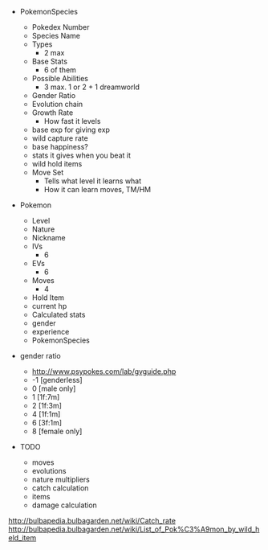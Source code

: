 * PokemonSpecies
    * Pokedex Number
    * Species Name
    * Types
        * 2 max
    * Base Stats
        * 6 of them
    * Possible Abilities
        * 3 max. 1 or 2 + 1 dreamworld
    * Gender Ratio
    * Evolution chain
    * Growth Rate
        * How fast it levels
    * base exp for giving exp
    * wild capture rate
    * base happiness?
    * stats it gives when you beat it
    * wild hold items
    * Move Set
        * Tells what level it learns what
        * How it can learn moves, TM/HM

* Pokemon
    * Level
    * Nature
    * Nickname
    * IVs
        * 6
    * EVs
        * 6
    * Moves
        * 4
    * Hold Item
    * current hp
    * Calculated stats
    * gender
    * experience
    * PokemonSpecies


* gender ratio
    * http://www.psypokes.com/lab/gvguide.php
    * -1 [genderless]
    * 0 [male only]
    * 1 [1f:7m]
    * 2 [1f:3m]
    * 4 [1f:1m]
    * 6 [3f:1m]
    * 8 [female only]

* TODO
    * moves
    * evolutions
    * nature multipliers
    * catch calculation
    * items
    * damage calculation

http://bulbapedia.bulbagarden.net/wiki/Catch_rate
http://bulbapedia.bulbagarden.net/wiki/List_of_Pok%C3%A9mon_by_wild_held_item
